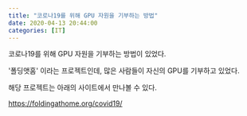 ```yaml
---
title: "코로나19를 위해 GPU 자원을 기부하는 방법"
date: 2020-04-13 20:44:00
categories: [IT]
---
```


코로나19를 위해 GPU 자원을 기부하는 방법이 있었다.

'폴딩앳홈' 이라는 프로젝트인데, 많은 사람들이 자신의 GPU를 기부하고 있었다.

해당 프로젝트는 아래의 사이트에서 만나볼 수 있다.

https://foldingathome.org/covid19/

